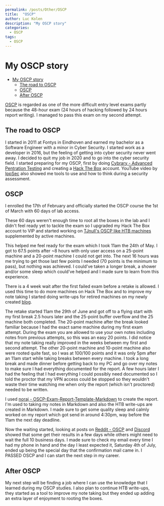 ```yaml
---
permalink: /posts/Other/OSCP
title:  "OSCP"
author: Luc Kolen
description: "My OSCP story"
categories:
  - OSCP
tags:
  - OSCP
---
```

# My OSCP story

- [My OSCP story](#my-oscp-story)
  - [The road to OSCP](#the-road-to-oscp)
  - [OSCP](#oscp)
  - [After OSCP](#after-oscp)

[OSCP](https://www.offensive-security.com/pwk-oscp/) is regarded as one of the more difficult entry level exams partly because the 48-hour exam (24 hours of hacking followed by 24 hours report writing). I managed to pass this exam on my second attempt.

## The road to OSCP

I started in 2011 at Fontys in Eindhoven and earned my bachelor as a Software Engineer with a minor in Cyber Security. I started work as a developer in 2016, but the feeling of getting into cyber security never went away. I decided to quit my job in 2020 and to go into the cyber security field. I started preparing for my OSCP, first by doing [Cybrary - Advanced Pentration Testing](https://www.cybrary.it/course/advanced-penetration-testing/) and creating a [Hack The Box](https://www.hackthebox.eu/) account. YouTube video by [IppSec](https://www.youtube.com/channel/UCa6eh7gCkpPo5XXUDfygQQA) also showed me tools to use and how to think during a security assessment.

## OSCP

I enrolled the 17th of February and officially started the OSCP course the 1st of March with 60 days of lab access.

These 60 days weren't enough time to root all the boxes in the lab and I didn't feel ready yet to tackle the exam so I upgraded my Hack The Box account to VIP and started working on [TJnull's OSCP like HTB machines](https://docs.google.com/spreadsheets/d/1dwSMIAPIam0PuRBkCiDI88pU3yzrqqHkDtBngUHNCw8/edit#gid=1839402159) supplemented by active machines.

This helped me feel ready for the exam which I took 11am the 24th of May. I got to 67.5 points after ~8 hours with only user access on a 25-point machine and a 20-point machine I could not get into. The next 16 hours was me trying to get those last few points I needed (70 points is the minimum to pass), but nothing was achieved. I could've taken a longer break, a shower and/or some sleep which could’ve helped and I made sure to learn from this experience.

There is a 4 week wait after the first failed exam before a retake is allowed. I used this time to do more machines on Hack The Box and to improve my note taking I started doing write-ups for retired machines on my newly created [blog](https://blog.luckolen.xyz/).

The retake started 11am the 29th of June and got off to a flying start with my first break 2.5 hours later and the 25-point buffer overflow and the 25 machine both completed. The 20-point machine after the break looked familiar because I had the exact same machine during my first exam attempt. During the exam you are allowed to use your own notes including notes from previous attempts, so this was an easy 20 points. I did notice that my note taking really improved in the weeks between my first and second attempt. The other 20-point machine and 10-point machine also were rooted quite fast, so I was at 100/100 points and it was only 5pm after an 11am start while taking breaks between every machine. I took a long break and made dinner before getting back to my PC and go over my notes to make sure I had everything documented for the report. A few hours later I had the feeling that I had everything I could possibly need documented so I told the proctor that my VPN access could be stopped so they wouldn't waste their time watching me when only the report (which isn't proctored) needed to be written.

I used [noraj - OSCP-Exam-Report-Template-Markdown](https://github.com/noraj/OSCP-Exam-Report-Template-Markdown) to create the report. I'm used to taking my notes in Markdown and also the HTB write-ups are created in Markdown. I made sure to get some quality sleep and calmly worked on my report which got send in around 4:30pm, way before the 11am the next day deadline.

Now the waiting started, looking at posts on [Reddit - OSCP](https://old.reddit.com/r/oscp/) and [Discord](https://discord.gg/RRgKaep) showed that some get their results in a few days while others might need to wait the full 10 business days. I made sure to check my email every time I had my phone in hand and the day I least expected it, Saturday 4th of July, ended up being the special day that the confirmation mail came in. I PASSED OSCP and I can start the next step in my career.

## After OSCP

My next step will be finding a job where I can use the knowledge that I learned during my OSCP studies. I also plan to continue HTB write-ups, they started as a tool to improve my note taking but they ended up adding an extra layer of enjoyment to rooting the boxes.
